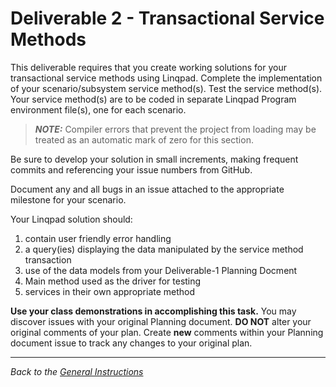 # Deliverable 2 - **Transactional Service Methods**

This deliverable requires that you create working solutions for your transactional service methods using Linqpad. Complete the implementation of your scenario/subsystem service method(s). Test the service method(s). Your service method(s) are to be coded in separate Linqpad Program environment file(s), one for each scenario. 

> ***NOTE:*** Compiler errors that prevent the project from loading may be treated as an automatic mark of zero for this section.

Be sure to develop your solution in small increments, making frequent commits and referencing your issue numbers from GitHub.

Document any and all bugs in an issue attached to the appropriate milestone for your scenario.

Your Linqpad solution should:

1. contain user friendly error handling 
1. a query(ies) displaying the data manipulated by the service method transaction
1. use of the data models from your Deliverable-1 Planning Docment
1. Main method used as the driver for testing
1. services in their own appropriate method

**Use your class demonstrations in accomplishing this task.** You may discover issues with your original Planning document. **DO NOT** alter your original comments of your plan. Create **new** comments within your Planning document issue to track any changes to your original plan.

----

*Back to the [General Instructions](./README.md)*

